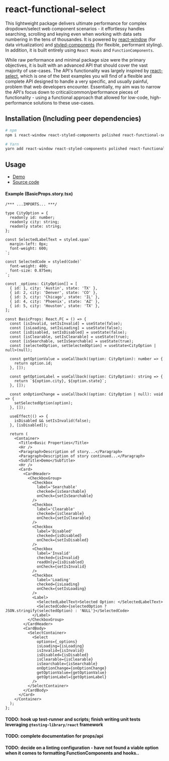 # react-functional-select

This lightweight package delivers ultimate performance for complex dropdown/select web component scenarios - it effortlessy handles searching, scrolling and keying even when working with data sets numbering in the tens of thousandes. It is powered by [react-window](https://github.com/bvaughn/react-window) (for data virtualization) and [styled-components](https://www.styled-components.com/) (for flexible, performant styling). In addition, it is built entirely using `React Hooks` and `FunctionComponents`.

While raw performance and minimal package size were the primary objectives, it is built with an advanced API that should cover the vast majority of use-cases. The API's functionality was largely inspired by [react-select](https://github.com/JedWatson/react-select), which is one of the best examples you will find of a flexible and complete API designed to handle a very specific, and usually painful, problem that web developers encounter. Essentially, my aim was to narrow the API's focus down to critical/common/performance pieces of functionality - using a functional approach that allowed for low-code, high-performance solutions to these use-cases.

## Installation (Including peer dependencies)

```bash
# npm
npm i react-window react-styled-components polished react-functional-select

# Yarn
yarn add react-window react-styled-components polished react-functional-select
```

## Usage

- [Demo](https://based-ghost.github.io/react-functional-select/index.html?path=/story/react-functional-select--basic)
- [Source code](./src/__stories__)

#### Example (BasicProps.story.tsx)

```JSX
/*** ...IMPORTS... ***/

type CityOption = {
  readonly id: number;
  readonly city: string;
  readonly state: string;
};

const SelectedLabelText = styled.span`
  margin-left: 0px;
  font-weight: 600;
`;

const SelectedCode = styled(Code)`
  font-weight: 400;
  font-size: 0.875em;
`;

const _options: CityOption[] = [
  { id: 1, city: 'Austin', state: 'TX' },
  { id: 2, city: 'Denver', state: 'CO' },
  { id: 3, city: 'Chicago', state: 'IL' },
  { id: 4, city: 'Phoenix', state: 'AZ' },
  { id: 5, city: 'Houston', state: 'TX' },
];

const BasicProps: React.FC = () => {
  const [isInvalid, setIsInvalid] = useState(false);
  const [isLoading, setIsLoading] = useState(false);
  const [isDisabled, setIsDisabled] = useState(false);
  const [isClearable, setIsClearable] = useState(true);
  const [isSearchable, setIsSearchable] = useState(true);
  const [selectedOption, setSelectedOption] = useState<CityOption | null>(null);

  const getOptionValue = useCallback((option: CityOption): number => {
    return option.id;
  }, []);

  const getOptionLabel = useCallback((option: CityOption): string => {
    return `${option.city}, ${option.state}`;
  }, []);
  
  const onOptionChange = useCallback((option: CityOption | null): void => {
    setSelectedOption(option);
  }, []);

  useEffect(() => {
    isDisabled && setIsInvalid(false);
  }, [isDisabled]);

  return (
    <Container>
      <Title>Basic Properties</Title>
      <Hr />
      <Paragraph>Description of story...</Paragraph>
      <Paragraph>Description of story continued...</Paragraph>
      <SubTitle>Demo</SubTitle>
      <Hr />
      <Card>
        <CardHeader>
          <CheckboxGroup>
            <Checkbox
              label='Searchable'
              checked={isSearchable}
              onCheck={setIsSearchable}
            />
            <Checkbox
              label='Clearable'
              checked={isClearable}
              onCheck={setIsClearable}
            />
            <Checkbox
              label='Disabled'
              checked={isDisabled}
              onCheck={setIsDisabled}
            />
            <Checkbox
              label='Invalid'
              checked={isInvalid}
              readOnly={isDisabled}
              onCheck={setIsInvalid}
            />
            <Checkbox
              label='Loading'
              checked={isLoading}
              onCheck={setIsLoading}
            />
            <Label>
              <SelectedLabelText>Selected Option: </SelectedLabelText>
              <SelectedCode>{selectedOption ? JSON.stringify(selectedOption) : 'NULL'}</SelectedCode>
            </Label>
          </CheckboxGroup>
        </CardHeader>
        <CardBody>
          <SelectContainer>
            <Select
              options={_options}
              isLoading={isLoading}
              isInvalid={isInvalid}
              isDisabled={isDisabled}
              isClearable={isClearable}
              isSearchable={isSearchable}
              onOptionChange={onOptionChange}
              getOptionValue={getOptionValue}
              getOptionLabel={getOptionLabel}
            />
          </SelectContainer>
        </CardBody>
      </Card>
    </Container>
  );
};
```

#### TODO: hook up test-runner and scripts; finish writing unit tests leveraging `@testing-library/react` framework

#### TODO: complete documentation for props/api

#### TODO: decide on a linting configuration - have not found a viable option when it comes to formatting FunctionComponents and hooks..